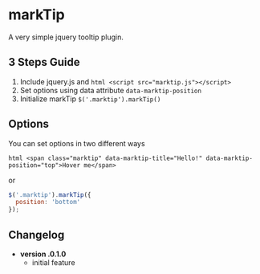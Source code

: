 markTip
=======

A very simple jquery tooltip plugin.

3 Steps Guide
-------------
1. Include jquery.js and ```html <script src="marktip.js"></script>```
2. Set options using data attribute `data-marktip-position`
3. Initialize markTip `$('.marktip').markTip()`

Options
-------
You can set options in two different ways

``` html <span class="marktip" data-marktip-title="Hello!" data-marktip-position="top">Hover me</span> ```

or

~~~ js
$('.marktip').markTip({ 
  position: 'bottom'
});
~~~
Changelog
---------
* **version .0.1.0**
	- initial feature
